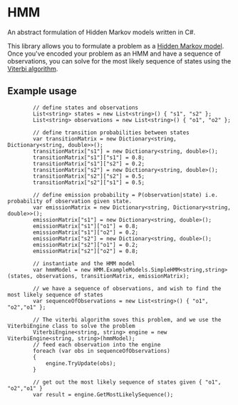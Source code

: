 # HMM

An abstract formulation of Hidden Markov models written in C#. 

This library allows you to formulate a problem as a [Hidden Markov model](https://en.wikipedia.org/wiki/Hidden_Markov_model). Once you've encoded your problem as an HMM and have a sequence of observations, you can solve for the most likely sequence of states using the [Viterbi algorithm](https://en.wikipedia.org/wiki/Viterbi_algorithm).

## Example usage 

            // define states and observations 
            List<string> states = new List<string>() { "s1", "s2" };
            List<string> observations = new List<string>() { "o1", "o2" };
            
            // define transition probabilities between states 
            var transitionMatrix = new Dictionary<string, Dictionary<string, double>>();
            transitionMatrix["s1"] = new Dictionary<string, double>();
            transitionMatrix["s1"]["s1"] = 0.8;
            transitionMatrix["s1"]["s2"] = 0.2;
            transitionMatrix["s2"] = new Dictionary<string, double>();
            transitionMatrix["s2"]["s2"] = 0.5;
            transitionMatrix["s2"]["s1"] = 0.5;

            // define emission probability = P(observation|state) i.e. probability of observation given state. 
            var emissionMatrix = new Dictionary<string, Dictionary<string, double>>();
            emissionMatrix["s1"] = new Dictionary<string, double>();
            emissionMatrix["s1"]["o1"] = 0.8;
            emissionMatrix["s1"]["o2"] = 0.2;
            emissionMatrix["s2"] = new Dictionary<string, double>();
            emissionMatrix["s2"]["o1"] = 0.2;
            emissionMatrix["s2"]["o2"] = 0.8;

            // instantiate and the HMM model 
            var hmmModel = new HMM.ExampleModels.SimpleHMM<string,string>(states, observations, transitionMatrix, emissionMatrix);

            // we have a sequence of observations, and wish to find the most likely sequence of states 
            var sequenceOfObservations = new List<string>() { "o1", "o2","o1" };

            // The viterbi algorithm soves this problem, and we use the ViterbiEngine class to solve the problem
            ViterbiEngine<string, string> engine = new ViterbiEngine<string, string>(hmmModel);
            // feed each observation into the engine
            foreach (var obs in sequenceOfObservations)
            {
                engine.TryUpdate(obs);
            }
            
            // get out the most likely sequence of states given { "o1", "o2","o1" }
            var result = engine.GetMostLikelySequence();
